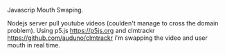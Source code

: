 Javascrip Mouth Swaping.

Nodejs server pull youtube videos (coulden't manage to cross the domain problem).
Using p5.js https://p5js.org and clmtrackr https://github.com/auduno/clmtrackr i'm swapping the video and user
mouth in real time.